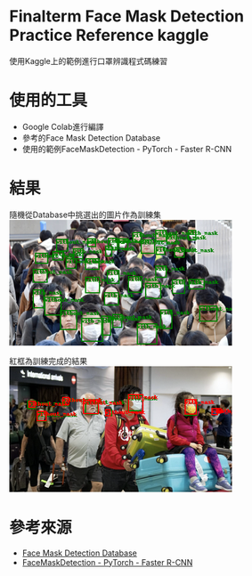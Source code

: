# Finalterm Face Mask Detection Practice Reference kaggle  
使用Kaggle上的範例進行口罩辨識程式碼練習
# 使用的工具
- Google Colab進行編譯
- 參考的Face Mask Detection Database
- 使用的範例FaceMaskDetection - PyTorch - Faster R-CNN
# 結果
隨機從Database中挑選出的圖片作為訓練集
![Train set][1]

紅框為訓練完成的結果
![result][2]
# 參考來源
- [Face Mask Detection Database](https://www.kaggle.com/datasets/andrewmvd/face-mask-detection)
- [FaceMaskDetection - PyTorch - Faster R-CNN](https://www.kaggle.com/code/franciscop9/facemaskdetection-pytorch-faster-r-cnn)

[1]: https://github.com/lit-cup/finalterm_facemaskdetection/blob/main/Train%20set.png
[2]: https://github.com/lit-cup/finalterm_facemaskdetection/blob/main/result.png
